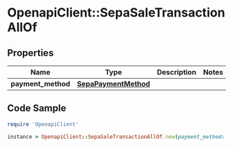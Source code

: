 # OpenapiClient::SepaSaleTransactionAllOf

## Properties

Name | Type | Description | Notes
------------ | ------------- | ------------- | -------------
**payment_method** | [**SepaPaymentMethod**](SepaPaymentMethod.md) |  | 

## Code Sample

```ruby
require 'OpenapiClient'

instance = OpenapiClient::SepaSaleTransactionAllOf.new(payment_method: null)
```


